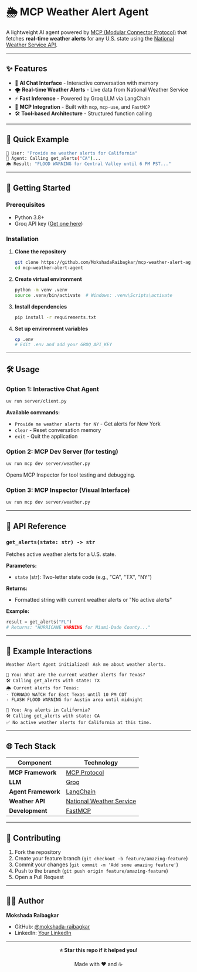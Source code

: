# 🌦️ MCP Weather Alert Agent

A lightweight AI agent powered by [MCP (Modular Connector Protocol)](https://github.com/modelcontextprotocol/specification) that fetches **real-time weather alerts** for any U.S. state using the [National Weather Service API](https://www.weather.gov/documentation/services-web-api).


---

## ✨ Features

- 🤖 **AI Chat Interface** - Interactive conversation with memory
- 🌪️ **Real-time Weather Alerts** - Live data from National Weather Service
- ⚡ **Fast Inference** - Powered by Groq LLM via LangChain
- 🔧 **MCP Integration** - Built with `mcp`, `mcp-use`, and `FastMCP`
- 🛠️ **Tool-based Architecture** - Structured function calling

---

## 🎯 Quick Example

```bash
💬 User: "Provide me weather alerts for California"
🤖 Agent: Calling get_alerts("CA")...
🌦️ Result: "FLOOD WARNING for Central Valley until 6 PM PST..."
```

---

## 🚀 Getting Started

### Prerequisites
- Python 3.8+
- Groq API key ([Get one here](https://console.groq.com/))

### Installation

1. **Clone the repository**
   ```bash
   git clone https://github.com/MokshadaRaibagkar/mcp-weather-alert-agent.git
   cd mcp-weather-alert-agent
   ```

2. **Create virtual environment**
   ```bash
   python -m venv .venv
   source .venv/bin/activate  # Windows: .venv\Scripts\activate
   ```

3. **Install dependencies**
   ```bash
   pip install -r requirements.txt
   ```

4. **Set up environment variables**
   ```bash
   cp .env
   # Edit .env and add your GROQ_API_KEY
   ```

---

## 🛠️ Usage

### Option 1: Interactive Chat Agent
```bash
uv run server/client.py
```

**Available commands:**
- `Provide me weather alerts for NY` - Get alerts for New York
- `clear` - Reset conversation memory
- `exit` - Quit the application

### Option 2: MCP Dev Server (for testing)
```bash
uv run mcp dev server/weather.py
```
Opens MCP Inspector for tool testing and debugging.

### Option 3: MCP Inspector (Visual Interface)
```bash
uv run mcp dev server/weather.py
```

---

## 🔧 API Reference

### `get_alerts(state: str) -> str`

Fetches active weather alerts for a U.S. state.

**Parameters:**
- `state` (str): Two-letter state code (e.g., "CA", "TX", "NY")

**Returns:**
- Formatted string with current weather alerts or "No active alerts"

**Example:**
```python
result = get_alerts("FL")
# Returns: "HURRICANE WARNING for Miami-Dade County..."
```

---


## 🧪 Example Interactions

```
Weather Alert Agent initialized! Ask me about weather alerts.

💬 You: What are the current weather alerts for Texas?
🛠️ Calling get_alerts with state: TX
🌦️ Current alerts for Texas:
- TORNADO WATCH for East Texas until 10 PM CDT
- FLASH FLOOD WARNING for Austin area until midnight

💬 You: Any alerts in California?
🛠️ Calling get_alerts with state: CA
✅ No active weather alerts for California at this time.
```

---

## 🌐 Tech Stack

| Component | Technology |
|-----------|------------|
| **MCP Framework** | [MCP Protocol](https://github.com/modelcontextprotocol/specification) |
| **LLM** | [Groq](https://groq.com/) |
| **Agent Framework** | [LangChain](https://langchain.com/) |
| **Weather API** | [National Weather Service](https://www.weather.gov/documentation/services-web-api) |
| **Development** | [FastMCP](https://github.com/jlowin/fastmcp) |

---

## 🤝 Contributing

1. Fork the repository
2. Create your feature branch (`git checkout -b feature/amazing-feature`)
3. Commit your changes (`git commit -m 'Add some amazing feature'`)
4. Push to the branch (`git push origin feature/amazing-feature`)
5. Open a Pull Request

---


## 👩‍💻 Author

**Mokshada Raibagkar**

- GitHub: [@mokshada-raibagkar](https://github.com/MokshadaRaibagkar)
- LinkedIn: [Your LinkedIn](https://linkedin.com/in/mokshada-raibagkar)

---

<div align="center">

**⭐ Star this repo if it helped you!**

Made with ❤️ and ☕

</div>